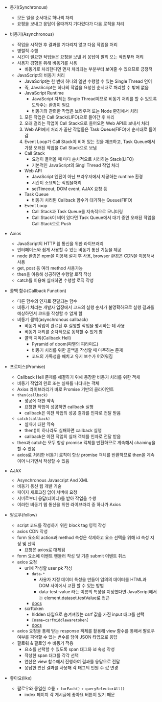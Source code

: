 - 동기(Synchronous)

  - 모든 일을 순서대로 하나씩 처리
  - 요펑을 보내고 응답이 올때까지 기다렸다가 다음 로직을 처리

- 비동기(Asynchronous)

  - 작업을 시작한 후 결과를 기다리지 않고 다음 작업을 처리
  - 병렬적 수행
  - 시간이 필요한 작업들은 요청을 보낸 뒤 응답이 빨리 오는 작업부터 처리
  - 사용자 경험을 위해 비동기를 사용
    - 비동기로 처리한다면 먼저 처리되는 부분부터 보여줄 수 있으므로 긍정적
  - JavaScript의 비동기 처리
    - JavaScript는 한 번에 하나의 일만 수행할 수 있는 Single Thread 언어
    - 즉, JavaScript는 하나의 작업을 요청한 순서대로 처리할 수 밖에 없음
    - JavaScript Runtime
      - JavaScript 자체는 Single Thread이므로 비동기 처리를 할 수 있도록 도와주는 환경이 필요
      - 비동기와 관련한 작업은 브라우저 또는 Node 환경에서 처리
    1. 모든 작업은 Call Stack(LIFO)으로 들어간 후 처리
    2. 오래 걸리는 작업이 Call Stack으로 들어오면 Web API로 보내서 처리
    3. Web API에서 처리가 끝난 작업들은 Task Queue(FIFO)에 순서대로 들어감
    4. Event Loop가 Call Stack이 비어 있는 것을 체크하고, Task Queue에서 가장 오래된 작업을 Call Stack으로 보냄
    - Call Stack
      - 요청이 들어올 때 마다 순차적으로 처리하는 Stack(LIFO)
      - 기본적인 JavaScript의 Singl Thread 작업 처리
    - Web API
      - JavaScript 엔진이 아닌 브라우저에서 제공하는 runtime 환경
      - 시간이 소요되는 작업을처리
      - setTimeout, DOM event, AJAX 요청 등
    - Task Queue
      - 비동기 처리된 Callback 함수가 대기하는 Queue(FIFO)
    - Event Loop
      - Call Stack과 Task Queue를 지속적으로 모니터링
      - Call Stack이 비어 있다면 Task Queue에서 대기 중인 오래된 작업을 Call Stack으로 Push

- Axios

  - JavaScript의 HTTP 웹 통신을 위한 라이브러리
  - 인터페이스와 쉽게 사용할 수 있는 비동기 통신 기능을 제공
  - node 환경은 npm을 이용해 설치 후 사용, browser 환경은 CDN을 이용해서 사용
  - get, post 등 여러 method 사용가능
  - then을 이용해 성공하면 수행할 로직 작성
  - catch를 이용해 실패하면 수행할 로직 작성

- 콜백 함수(Callback Function)

  - 다른 함수의 인자로 전달되는 함수
  - 비동기 처리는 개발자 입장에서 코드의 실행 순서가 불명확하므로 실행 결과를 예상하면서 코드를 작성할 수 없게 함
  - 비동기 콜백(asynchronous callback)
    - 비동기 작업이 완료된 후 실행할 작업을 명시하는 데 사용
    - 비동기 처리를 순차적으로 동작할 수 있게 함
    - 콜백 지옥(Callback Hell)
      - Pyramid of doom(파멸의 피라미드)
      - 비동기 처리를 위한 콜백을 작성할 때 마주하는 문제
      - 코드의 가독성을 해치고 유지 보수가 어려워짐

- 프로미스(Promise)

  - Callback Hell 문제를 해결하기 위해 등장한 비동기 처리를 위한 객체
  - 비동기 작업의 완료 또는 실패를 나타내는 객체
  - Axios 라이브러리가 바로 Promise 기반의 클라이언트
  - `then(callback)`
    - 성공에 대한 약속
    - 요청한 작업이 성공하면 callback 실행
    - callback은 이전 작업의 성공 결과를 인자로 전달 받음
  - `catch(callback)`
    - 실패에 대한 약속
    - then()이 하나라도 실패하면 callback 실행
    - callback은 이전 작업의 실패 객체를 인자로 전달 받음
  - then과 catch는 모두 항상 promise 객체를 반환하므로 계속해서 chaining을 할 수 있음
  - axios로 처리한 비동기 로직이 항상 promise 객체를 반환하므로 then을 계속 이어 나가면서 작성할 수 있음

- AJAX

  - Asynchronous Javascript And XML
  - 비동기 통신 웹 개발 기술
  - 페이지 새로고침 없이 서버에 요청
  - 서버로부터 응답(데이터)를 받아 작업을 수행
  - 이러한 비동기 웹 통신을 위한 라이브러리 중 하나가 Axios

- 팔로우(follow)

  - script 코드를 작성하기 위한 block tag 영역 작성
  - axios CDN 작성
  - form 요소의 action과 method 속성은 삭제하고 요소 선택을 위해 id 속성 지정 및 선택
    - 요청은 axios로 대체됨
  - form 요소에 이벤트 핸들러 작성 및 기존 submit 이벤트 취소
  - axios 요청
    - url에 작성할 user pk 작성
      - `data-*`
        - 사용자 지정 데이터 특성을 만들어 임의의 데이터를 HTML과 DOM 사이에서 교환 할 수 있는 방법
        - data-test-value 라는 이름의 특성을 지정했다면 JavaScript에서는 element.dataset.testValue로 접근
      - [docs](https://developer.mozilla.org/ko/docs/Web/HTML/Global_attributes/data-*)
    - scrftoken
      - hidden 타입으로 숨겨져있는 csrf 값을 가진 input 태그를 선택
      - `[name=csrfmiddlewaretoken]`
      - [docs](https://docs.djangoproject.com/en/3.2/ref/csrf/#ajax)
  - axios 요청을 통해 받는 response 객체를 활용해 view 함수를 통해서 팔로우 여부를 파악할 수 있는 변수를 담아 JSON 타입으로 응답
  - 팔로워 & 팔로잉 수 비동기 적용
    - 요소를 선택할 수 있도록 span 태그와 id 속성 작성
    - 작성한 span 태그를 각각 선택
    - 연산은 view 함수에서 진행하여 결과를 응답으로 전달
    - 응답한 연산 결과를 사용해 각 태그의 인원 수 값 변경

- 좋아요(like)

  - 팔로우와 동일한 흐름 + `forEach()` + `querySelectorAll()`
    - index 페이지 각 게시글에 좋아요 버튼이 있기 때문
